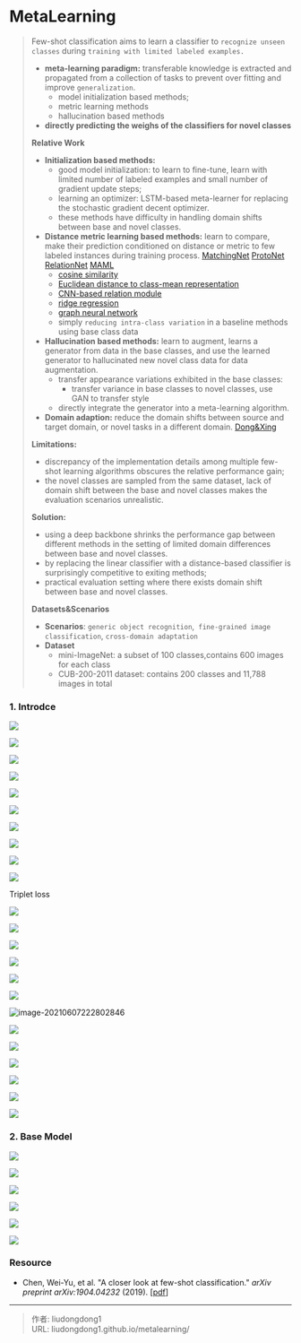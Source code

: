 # MetaLearning


> Few-shot classification aims to learn a classifier to `recognize unseen classes` during `training with limited labeled examples. `
>
> - **meta-learning paradigm:** transferable knowledge is extracted and propagated from a collection of tasks to prevent over fitting and improve `generalization`.
>   - model initialization based methods;
>   - metric learning methods
>   - hallucination based methods
> - **directly predicting the weighs of the classifiers for novel classes**
>
> **Relative Work**
>
> - **Initialization based methods:**
>   - good model initialization:  to learn to fine-tune, learn with limited number of labeled examples and small number of gradient update steps;
>   - learning an optimizer: LSTM-based meta-learner for replacing the stochastic gradient decent optimizer.
>   - these methods have difficulty in handling domain shifts between base and novel classes.
> - **Distance metric learning based methods:** learn to compare, make their prediction conditioned on distance or metric to few labeled instances during training process.  [MatchingNet](chrome-extension://ikhdkkncnoglghljlkmcimlnlhkeamad/pdf-viewer/web/viewer.html?file=https%3A%2F%2Farxiv.org%2Fpdf%2F1904.04232.pdf#cite.vinyals2016matching)  [ProtoNet](chrome-extension://ikhdkkncnoglghljlkmcimlnlhkeamad/pdf-viewer/web/viewer.html?file=https%3A%2F%2Farxiv.org%2Fpdf%2F1904.04232.pdf#cite.snell2017prototypical) [RelationNet](chrome-extension://ikhdkkncnoglghljlkmcimlnlhkeamad/pdf-viewer/web/viewer.html?file=https%3A%2F%2Farxiv.org%2Fpdf%2F1904.04232.pdf#cite.sung2018learning) [MAML](chrome-extension://ikhdkkncnoglghljlkmcimlnlhkeamad/pdf-viewer/web/viewer.html?file=https%3A%2F%2Farxiv.org%2Fpdf%2F1904.04232.pdf#cite.finn2017model)
>   - [cosine similarity](chrome-extension://ikhdkkncnoglghljlkmcimlnlhkeamad/pdf-viewer/web/viewer.html?file=https%3A%2F%2Farxiv.org%2Fpdf%2F1904.04232.pdf#cite.vinyals2016matching)
>   - [Euclidean distance to class-mean representation](chrome-extension://ikhdkkncnoglghljlkmcimlnlhkeamad/pdf-viewer/web/viewer.html?file=https%3A%2F%2Farxiv.org%2Fpdf%2F1904.04232.pdf#cite.snell2017prototypical)
>   - [CNN-based relation module](chrome-extension://ikhdkkncnoglghljlkmcimlnlhkeamad/pdf-viewer/web/viewer.html?file=https%3A%2F%2Farxiv.org%2Fpdf%2F1904.04232.pdf#cite.sung2018learning)
>   - [ridge regression](chrome-extension://ikhdkkncnoglghljlkmcimlnlhkeamad/pdf-viewer/web/viewer.html?file=https%3A%2F%2Farxiv.org%2Fpdf%2F1904.04232.pdf#cite.bertinetto2019meta)
>   - [graph neural network](chrome-extension://ikhdkkncnoglghljlkmcimlnlhkeamad/pdf-viewer/web/viewer.html?file=https%3A%2F%2Farxiv.org%2Fpdf%2F1904.04232.pdf#cite.garcia2018few)
>   - simply `reducing intra-class variation` in a baseline methods using base class data
> - **Hallucination based methods:** learn to augment, learns a generator from data in the base classes, and use the learned generator to hallucinated new novel class data for data augmentation.
>   - transfer appearance variations exhibited in the base classes:
>     - transfer variance in base classes to novel classes, use GAN to transfer style
>   - directly integrate the generator into a meta-learning algorithm.
> - **Domain adaption:** reduce the domain shifts between source and target domain, or novel tasks in a different domain.  [Dong&Xing](chrome-extension://ikhdkkncnoglghljlkmcimlnlhkeamad/pdf-viewer/web/viewer.html?file=https%3A%2F%2Farxiv.org%2Fpdf%2F1904.04232.pdf#cite.dong2018domain)
>
> **Limitations:**
>
> - discrepancy of the implementation details among multiple few-shot learning algorithms obscures the relative performance gain;
> - the novel classes are sampled from the same dataset, lack of domain shift between the base and novel classes makes the evaluation scenarios unrealistic.
>
> **Solution:**
>
> - using a deep backbone shrinks the performance gap between different methods in the setting of  limited domain differences between base and novel classes.
> - by replacing the linear classifier with a distance-based classifier is surprisingly competitive to exiting methods;
> - practical evaluation setting where there exists domain shift between base and novel classes.
>
> **Datasets&Scenarios**
>
> - **Scenarios**: `generic object recognition`,` fine-grained image classification`, `cross-domain adaptation`
> - **Dataset**
>   - mini-ImageNet:  a subset of 100 classes,contains 600 images for each class
>   - CUB-200-2011 dataset: contains  200  classes  and  11,788  images  in  total

### 1. Introdce

![](https://gitee.com/github-25970295/blogpictureV2/raw/master/image-20210607221116253.png)

![](https://gitee.com/github-25970295/blogpictureV2/raw/master/image-20210607221151526.png)

![](https://gitee.com/github-25970295/blogpictureV2/raw/master/image-20210607221218773.png)

![](https://gitee.com/github-25970295/blogpictureV2/raw/master/image-20210607221238574.png)

![](https://gitee.com/github-25970295/blogpictureV2/raw/master/image-20210607221250503.png)

![](https://gitee.com/github-25970295/blogpictureV2/raw/master/image-20210607221318618.png)

![](https://gitee.com/github-25970295/blogpictureV2/raw/master/image-20210607221355339.png)

![](https://gitee.com/github-25970295/blogpictureV2/raw/master/image-20210607221439417.png)

![](https://gitee.com/github-25970295/blogpictureV2/raw/master/image-20210607221635156.png)

![](https://gitee.com/github-25970295/blogpictureV2/raw/master/image-20210607221805199.png)

Triplet loss

![](https://gitee.com/github-25970295/blogpictureV2/raw/master/image-20210607221955803.png)

![](https://gitee.com/github-25970295/blogpictureV2/raw/master/image-20210607222025711.png)

![](https://gitee.com/github-25970295/blogpictureV2/raw/master/image-20210607222116977.png)

![](https://gitee.com/github-25970295/blogpictureV2/raw/master/image-20210607222622898.png)

![](https://gitee.com/github-25970295/blogpictureV2/raw/master/image-20210607222705125.png)

![](https://gitee.com/github-25970295/blogpictureV2/raw/master/image-20210607222741142.png)

![image-20210607222802846](https://gitee.com/github-25970295/blogpictureV2/raw/master/image-20210607222802846.png)

![](https://gitee.com/github-25970295/blogpictureV2/raw/master/image-20210607223003197.png)

![](https://gitee.com/github-25970295/blogpictureV2/raw/master/image-20210607223133699.png)

![](https://gitee.com/github-25970295/blogpictureV2/raw/master/image-20210607223305277.png)

![](https://gitee.com/github-25970295/blogpictureV2/raw/master/image-20210607223349000.png)

![](https://gitee.com/github-25970295/blogpictureV2/raw/master/image-20210607223413399.png)

![](https://gitee.com/github-25970295/blogpictureV2/raw/master/image-20210607223454513.png)

### 2. Base Model

![](https://gitee.com/github-25970295/blogpictureV2/raw/master/image-20210608143334567.png)

![](https://gitee.com/github-25970295/blogpictureV2/raw/master/image-20210608143813515.png)

![](https://gitee.com/github-25970295/blogpictureV2/raw/master/image-20210608145114206.png)

![](https://gitee.com/github-25970295/blogpictureV2/raw/master/image-20210608145154925.png)

![](https://gitee.com/github-25970295/blogpictureV2/raw/master/image-20210608145833634.png)

![](https://gitee.com/github-25970295/blogpictureV2/raw/master/image-20210608145846609.png)

### Resource

- Chen, Wei-Yu, et al. "A closer look at few-shot classification." *arXiv preprint arXiv:1904.04232* (2019). [[pdf](chrome-extension://ikhdkkncnoglghljlkmcimlnlhkeamad/pdf-viewer/web/viewer.html?file=https%3A%2F%2Farxiv.org%2Fpdf%2F1904.04232.pdf)]



---

> 作者: liudongdong1  
> URL: liudongdong1.github.io/metalearning/  

